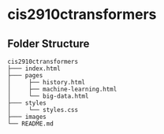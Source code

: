 # cis2910ctransformers

## Folder Structure

```
cis2910ctransformers
├─── index.html
├─── pages
│     ├── history.html
│     ├── machine-learning.html
│     └── big-data.html
├─── styles
│     └── styles.css
├─── images
└── README.md

```
